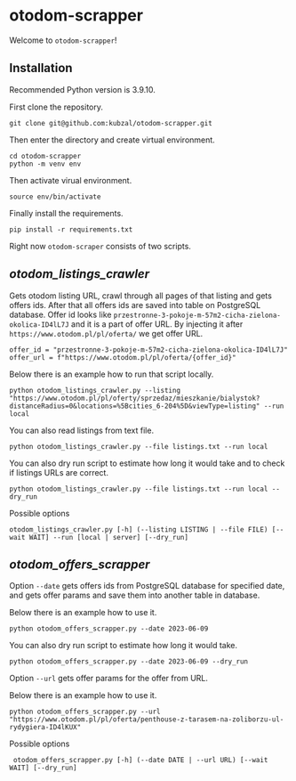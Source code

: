 # otodom-scrapper
Welcome to `otodom-scrapper`!

## Installation
Recommended Python version is 3.9.10.

First clone the repository.
```
git clone git@github.com:kubzal/otodom-scrapper.git
```
Then enter the directory and create virtual environment. 
```
cd otodom-scrapper
python -m venv env
```
Then activate virual environment. 
```
source env/bin/activate
```
Finally install the requirements.
```
pip install -r requirements.txt
```

Right now `otodom-scraper` consists of two scripts.

## _otodom_listings_crawler_
Gets otodom listing URL, crawl through all pages of that listing and gets offers ids. After that all offers ids are saved into table on PostgreSQL database. Offer id looks like `przestronne-3-pokoje-m-57m2-cicha-zielona-okolica-ID4lL7J` and it is a part of offer URL. By injecting it after `https://www.otodom.pl/pl/oferta/` we get offer URL.

```
offer_id = "przestronne-3-pokoje-m-57m2-cicha-zielona-okolica-ID4lL7J"
offer_url = f"https://www.otodom.pl/pl/oferta/{offer_id}"
```

Below there is an example how to run that script locally.
```
python otodom_listings_crawler.py --listing "https://www.otodom.pl/pl/oferty/sprzedaz/mieszkanie/bialystok?distanceRadius=0&locations=%5Bcities_6-204%5D&viewType=listing" --run local
```

You can also read listings from text file.
```
python otodom_listings_crawler.py --file listings.txt --run local
```

You can also dry run script to estimate how long it would take and to check if listings URLs are correct.
```
python otodom_listings_crawler.py --file listings.txt --run local --dry_run
```

Possible options
```
otodom_listings_crawler.py [-h] (--listing LISTING | --file FILE) [--wait WAIT] --run [local | server] [--dry_run]
```

## _otodom_offers_scrapper_
Option `--date` gets offers ids from PostgreSQL database for specified date, and gets offer params and save them into another table in database.

Below there is an example how to use it.
```
python otodom_offers_scrapper.py --date 2023-06-09
```

You can also dry run script to estimate how long it would take.
```
python otodom_offers_scrapper.py --date 2023-06-09 --dry_run
```

Option `--url` gets offer params for the offer from URL.

Below there is an example how to use it.
```
python otodom_offers_scrapper.py --url "https://www.otodom.pl/pl/oferta/penthouse-z-tarasem-na-zoliborzu-ul-rydygiera-ID4lKUX"
```
Possible options
```
 otodom_offers_scrapper.py [-h] (--date DATE | --url URL) [--wait WAIT] [--dry_run]
```